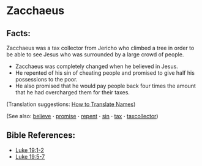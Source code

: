 # Zacchaeus #

## Facts: ##

Zacchaeus was a tax collector from Jericho who climbed a tree in order to be able to see Jesus who was surrounded by a large crowd of people.

* Zacchaeus was completely changed when he believed in Jesus.
* He repented of his sin of cheating people and promised to give half his possessions to the poor.
* He also promised that he would pay people back four times the amount that he had overcharged them for their taxes.

(Translation suggestions: [How to Translate Names](https://git.door43.org/Door43/en-ta-translate-vol1/src/master/content/translate_names.md))

(See also: [believe](../kt/believe.md) **·** [promise](../kt/promise.md) **·** [repent](../kt/repent.md) **·** [sin](../kt/sin.md) **·** [tax](../other/tax.md) **·** [taxcollector](../other/taxcollector.md))

## Bible References: ##

* [Luke 19:1-2](https://door43.org/en/bible/notes/luk/19/01)
* [Luke 19:5-7](https://door43.org/en/bible/notes/luk/19/05)


